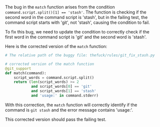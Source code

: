 The bug in the `match` function arises from the condition `command.script.split()[1] == 'stash'`. The function is checking if the second word in the command script is 'stash', but in the failing test, the command script starts with 'git', not 'stash', causing the condition to fail.

To fix this bug, we need to update the condition to correctly check if the first word in the command script is 'git' and the second word is 'stash'.

Here is the corrected version of the `match` function:

```python
# The relative path of the buggy file: thefuck/rules/git_fix_stash.py

# corrected version of the match function
@git_support
def match(command):
    script_words = command.script.split()
    return (len(script_words) >= 2
            and script_words[0] == 'git'
            and script_words[1] == 'stash'
            and 'usage:' in command.stderr)
```

With this correction, the `match` function will correctly identify if the command is `git stash` and the error message contains 'usage:'.

This corrected version should pass the failing test.